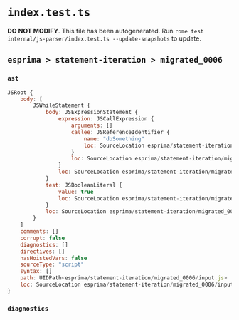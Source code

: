 # `index.test.ts`

**DO NOT MODIFY**. This file has been autogenerated. Run `rome test internal/js-parser/index.test.ts --update-snapshots` to update.

## `esprima > statement-iteration > migrated_0006`

### `ast`

```javascript
JSRoot {
	body: [
		JSWhileStatement {
			body: JSExpressionStatement {
				expression: JSCallExpression {
					arguments: []
					callee: JSReferenceIdentifier {
						name: "doSomething"
						loc: SourceLocation esprima/statement-iteration/migrated_0006/input.js 1:13-1:24 (doSomething)
					}
					loc: SourceLocation esprima/statement-iteration/migrated_0006/input.js 1:13-1:26
				}
				loc: SourceLocation esprima/statement-iteration/migrated_0006/input.js 1:13-1:26
			}
			test: JSBooleanLiteral {
				value: true
				loc: SourceLocation esprima/statement-iteration/migrated_0006/input.js 1:7-1:11
			}
			loc: SourceLocation esprima/statement-iteration/migrated_0006/input.js 1:0-1:26
		}
	]
	comments: []
	corrupt: false
	diagnostics: []
	directives: []
	hasHoistedVars: false
	sourceType: "script"
	syntax: []
	path: UIDPath<esprima/statement-iteration/migrated_0006/input.js>
	loc: SourceLocation esprima/statement-iteration/migrated_0006/input.js 1:0-2:0
}
```

### `diagnostics`

```

```
